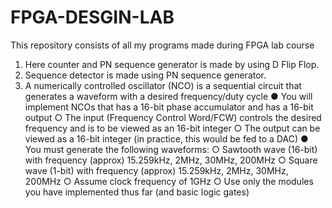 # FPGA-DESGIN-LAB
This repository consists of all my programs made during FPGA lab course

1. Here counter and PN sequence generator is made by using D Flip Flop. 
2. Sequence detector is made using PN sequence generator.
3. A numerically controlled oscillator (NCO) is a sequential circuit that generates a waveform with a desired frequency/duty cycle
  ● You will implement NCOs that has a 16-bit phase accumulator and has a 16-bit output
        ○ The input (Frequency Control Word/FCW) controls the desired frequency and is to be viewed as an 16-bit integer
        ○ The output can be viewed as a 16-bit integer (in practice, this would be fed to a DAC)
  ● You must generate the following waveforms:
        ○ Sawtooth wave (16-bit) with frequency (approx) 15.259kHz, 2MHz, 30MHz, 200MHz
        ○ Square wave (1-bit) with frequency (approx) 15.259kHz, 2MHz, 30MHz, 200MHz
        ○ Assume clock frequency of 1GHz
         ○ Use only the modules you have implemented thus far (and basic logic gates)

